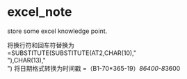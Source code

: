 # excel_note
store some excel knowledge point.


将换行符和回车符替换为 <br>
=SUBSTITUTE(SUBSTITUTE(AT2,CHAR(10),"<br>"),CHAR(13),"<br>")
将日期格式转换为时间戳
=（B1-70*365-19）*86400-8*3600
